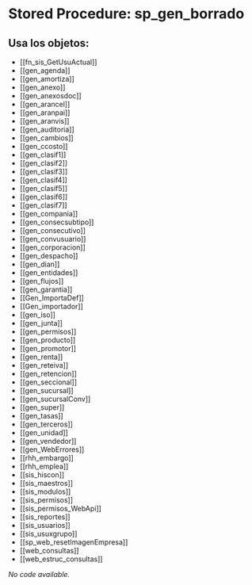 # Stored Procedure: sp_gen_borrado

## Usa los objetos:
- [[fn_sis_GetUsuActual]]
- [[gen_agenda]]
- [[gen_amortiza]]
- [[gen_anexo]]
- [[gen_anexosdoc]]
- [[gen_arancel]]
- [[gen_aranpai]]
- [[gen_aranvis]]
- [[gen_auditoria]]
- [[gen_cambios]]
- [[gen_ccosto]]
- [[gen_clasif1]]
- [[gen_clasif2]]
- [[gen_clasif3]]
- [[gen_clasif4]]
- [[gen_clasif5]]
- [[gen_clasif6]]
- [[gen_clasif7]]
- [[gen_compania]]
- [[gen_consecsubtipo]]
- [[gen_consecutivo]]
- [[gen_convusuario]]
- [[gen_corporacion]]
- [[gen_despacho]]
- [[gen_dian]]
- [[gen_entidades]]
- [[gen_flujos]]
- [[gen_garantia]]
- [[Gen_ImportaDef]]
- [[Gen_importador]]
- [[gen_iso]]
- [[gen_junta]]
- [[gen_permisos]]
- [[gen_producto]]
- [[gen_promotor]]
- [[gen_renta]]
- [[gen_reteiva]]
- [[gen_retencion]]
- [[gen_seccional]]
- [[gen_sucursal]]
- [[gen_sucursalConv]]
- [[gen_super]]
- [[gen_tasas]]
- [[gen_terceros]]
- [[gen_unidad]]
- [[gen_vendedor]]
- [[gen_WebErrores]]
- [[rhh_embargo]]
- [[rhh_emplea]]
- [[sis_hiscon]]
- [[sis_maestros]]
- [[sis_modulos]]
- [[sis_permisos]]
- [[sis_permisos_WebApi]]
- [[sis_reportes]]
- [[sis_usuarios]]
- [[sis_usuxgrupo]]
- [[sp_web_resetImagenEmpresa]]
- [[web_consultas]]
- [[web_estruc_consultas]]

*No code available.*
